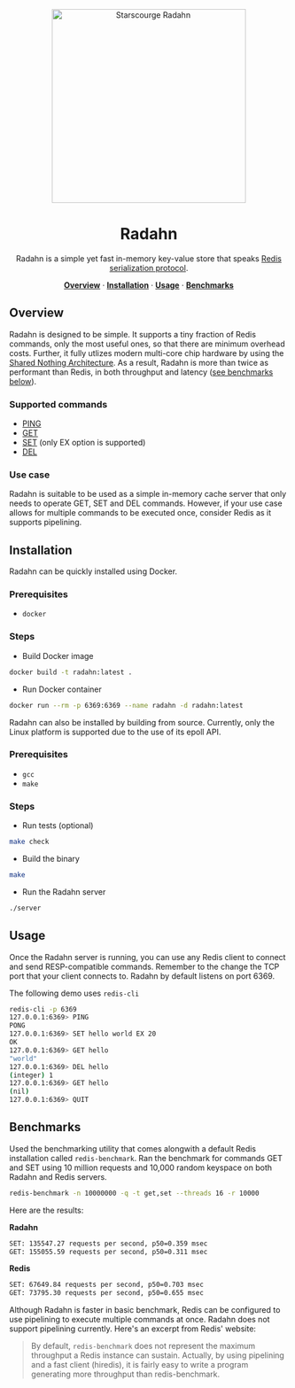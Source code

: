 <div align="center">
  <img src="https://github.com/binjamil/radahn/assets/90112974/26612bee-6891-4534-9ddb-cda73d3ddc66" alt="Starscourge Radahn" width="350"/>
  <h1>Radahn</h1>
</div>

<p align="center">Radahn is a simple yet fast in-memory key-value store that speaks <a href="https://redis.io/docs/reference/protocol-spec/">Redis serialization protocol</a>.</p>

<p align="center">
  <a href="#overview"><strong>Overview</strong></a> ·
  <a href="#installation"><strong>Installation</strong></a> ·
  <a href="#usage"><strong>Usage</strong></a> ·
  <a href="#benchmarks"><strong>Benchmarks</strong></a>
</p>

## Overview

Radahn is designed to be simple. It supports a tiny fraction of Redis commands, only the most useful ones, so that there are minimum overhead costs. Further, it fully utlizes modern multi-core chip hardware by using the [Shared Nothing Architecture](https://en.wikipedia.org/wiki/Shared-nothing_architecture). As a result, Radahn is more than twice as performant than Redis, in both throughput and latency ([see benchmarks below](#benchmarks)).

### Supported commands

- [PING](https://redis.io/commands/ping/)
- [GET](https://redis.io/commands/get/)
- [SET](https://redis.io/commands/set/) (only EX option is supported)
- [DEL](https://redis.io/commands/del/)

### Use case

Radahn is suitable to be used as a simple in-memory cache server that only needs to operate GET, SET and DEL commands. However, if your use case allows for multiple commands to be executed once, consider Redis as it supports pipelining.

## Installation

Radahn can be quickly installed using Docker.

### Prerequisites

- `docker`

### Steps

- Build Docker image
```sh
docker build -t radahn:latest .
```

- Run Docker container
```sh
docker run --rm -p 6369:6369 --name radahn -d radahn:latest
```

Radahn can also be installed by building from source. Currently, only the Linux platform is supported due to the use of its epoll API.

### Prerequisites

- `gcc`
- `make`

### Steps

- Run tests (optional)
```sh
make check
```

- Build the binary
```sh
make
```

- Run the Radahn server
```sh
./server
```

## Usage

Once the Radahn server is running, you can use any Redis client to connect and send RESP-compatible commands. Remember to the change the TCP port that your client connects to. Radahn by default listens on port 6369. 

The following demo uses `redis-cli`

```sh
redis-cli -p 6369
127.0.0.1:6369> PING
PONG
127.0.0.1:6369> SET hello world EX 20
OK
127.0.0.1:6369> GET hello
"world"
127.0.0.1:6369> DEL hello
(integer) 1
127.0.0.1:6369> GET hello
(nil)
127.0.0.1:6369> QUIT
```

## Benchmarks

Used the benchmarking utility that comes alongwith a default Redis installation called `redis-benchmark`. Ran the benchmark for commands GET and SET using 10 million requests and 10,000 random keyspace on both Radahn and Redis servers. 

```sh
redis-benchmark -n 10000000 -q -t get,set --threads 16 -r 10000
```

Here are the results:

**Radahn**
```sh
SET: 135547.27 requests per second, p50=0.359 msec                         
GET: 155055.59 requests per second, p50=0.311 msec
```

**Redis**
```sh
SET: 67649.84 requests per second, p50=0.703 msec                         
GET: 73795.30 requests per second, p50=0.655 msec
```

Although Radahn is faster in basic benchmark, Redis can be configured to use pipelining to execute multiple commands at once. Radahn does not support pipelining currently. Here's an excerpt from Redis' website: 

> By default, `redis-benchmark` does not represent the maximum throughput a Redis instance can sustain. Actually, by using pipelining and a fast client (hiredis), it is fairly easy to write a program generating more throughput than redis-benchmark.
